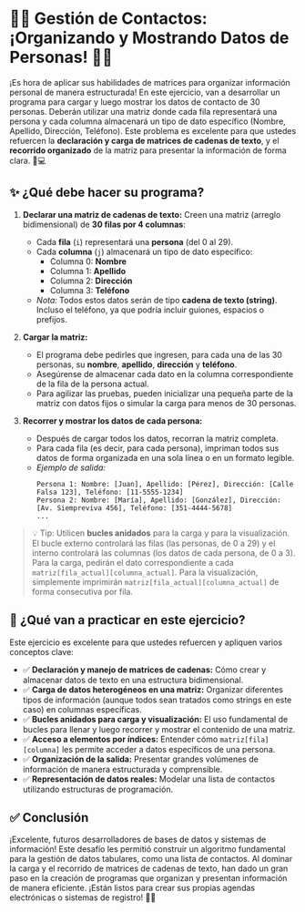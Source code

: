 # 🧑‍💻 Gestión de Contactos: ¡Organizando y Mostrando Datos de Personas! 📇💾

¡Es hora de aplicar sus habilidades de matrices para organizar información personal de manera estructurada! En este ejercicio, van a desarrollar un programa para cargar y luego mostrar los datos de contacto de 30 personas. Deberán utilizar una matriz donde cada fila representará una persona y cada columna almacenará un tipo de dato específico (Nombre, Apellido, Dirección, Teléfono). Este problema es excelente para que ustedes refuercen la **declaración y carga de matrices de cadenas de texto**, y el **recorrido organizado** de la matriz para presentar la información de forma clara. 🧠💻

## ✨ ¿Qué debe hacer su programa?

1.  **Declarar una matriz de cadenas de texto:** Creen una matriz (arreglo bidimensional) de **30 filas por 4 columnas**:

    - Cada **fila** (`i`) representará una **persona** (del 0 al 29).
    - Cada **columna** (`j`) almacenará un tipo de dato específico:
      - Columna 0: **Nombre**
      - Columna 1: **Apellido**
      - Columna 2: **Dirección**
      - Columna 3: **Teléfono**
    - _Nota:_ Todos estos datos serán de tipo **cadena de texto (string)**. Incluso el teléfono, ya que podría incluir guiones, espacios o prefijos.

2.  **Cargar la matriz:**

    - El programa debe pedirles que ingresen, para cada una de las 30 personas, su **nombre**, **apellido**, **dirección** y **teléfono**.
    - Asegúrense de almacenar cada dato en la columna correspondiente de la fila de la persona actual.
    - Para agilizar las pruebas, pueden inicializar una pequeña parte de la matriz con datos fijos o simular la carga para menos de 30 personas.

3.  **Recorrer y mostrar los datos de cada persona:**
    - Después de cargar todos los datos, recorran la matriz completa.
    - Para cada fila (es decir, para cada persona), impriman todos sus datos de forma organizada en una sola línea o en un formato legible.
    - _Ejemplo de salida:_
      ```
      Persona 1: Nombre: [Juan], Apellido: [Pérez], Dirección: [Calle Falsa 123], Teléfono: [11-5555-1234]
      Persona 2: Nombre: [María], Apellido: [González], Dirección: [Av. Siempreviva 456], Teléfono: [351-4444-5678]
      ...
      ```

> 💡 Tip: Utilicen **bucles anidados** para la carga y para la visualización. El bucle externo controlará las filas (las personas, de 0 a 29) y el interno controlará las columnas (los datos de cada persona, de 0 a 3). Para la carga, pedirán el dato correspondiente a cada `matriz[fila_actual][columna_actual]`. Para la visualización, simplemente imprimirán `matriz[fila_actual][columna_actual]` de forma consecutiva por fila.

## 🧠 ¿Qué van a practicar en este ejercicio?

Este ejercicio es excelente para que ustedes refuercen y apliquen varios conceptos clave:

- ✅ **Declaración y manejo de matrices de cadenas:** Cómo crear y almacenar datos de texto en una estructura bidimensional.
- ✅ **Carga de datos heterogéneos en una matriz:** Organizar diferentes tipos de información (aunque todos sean tratados como strings en este caso) en columnas específicas.
- ✅ **Bucles anidados para carga y visualización:** El uso fundamental de bucles para llenar y luego recorrer y mostrar el contenido de una matriz.
- ✅ **Acceso a elementos por índices:** Entender cómo `matriz[fila][columna]` les permite acceder a datos específicos de una persona.
- ✅ **Organización de la salida:** Presentar grandes volúmenes de información de manera estructurada y comprensible.
- ✅ **Representación de datos reales:** Modelar una lista de contactos utilizando estructuras de programación.

## ✅ Conclusión

¡Excelente, futuros desarrolladores de bases de datos y sistemas de información! Este desafío les permitió construir un algoritmo fundamental para la gestión de datos tabulares, como una lista de contactos. Al dominar la carga y el recorrido de matrices de cadenas de texto, han dado un gran paso en la creación de programas que organizan y presentan información de manera eficiente. ¡Están listos para crear sus propias agendas electrónicas o sistemas de registro! 🚀✨
